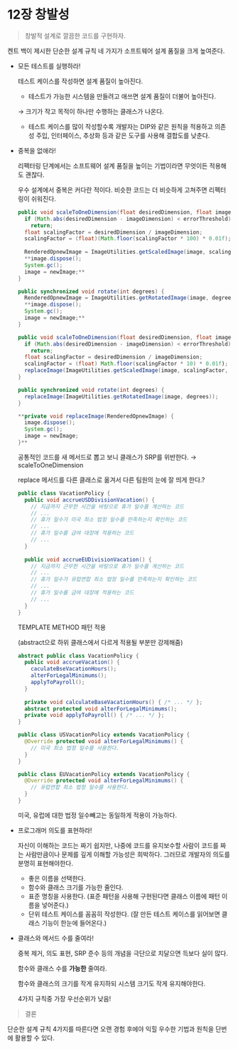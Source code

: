# 12장 창발성

> 창발적 설계로 깔끔한 코드를 구현하자.

켄트 백이 제시한 단순한 설계 규칙 네 가지가 소프트웨어 설계 품질을 크게 높여준다.

- 모든 테스트를 실행하라!

    테스트 케이스를 작성하면 설계 품질이 높아진다.

    - 테스트가 가능한 시스템을 만들려고 애쓰면 설계 품질이 더불어 높아진다.

    → 크기가 작고 목적이 하나만 수행하는 클래스가 나온다.

    - 테스트 케이스를 많이 작성할수록 개발자는 DIP와 같은 원칙을 적용하고 의존성 주입, 인터페이스, 추상화 등과 같은 도구를 사용해 결합도를 낮춘다.

- 중복을 없애라!

    리펙터링 단계에서는 소프트웨어 설계 품질을 높이는 기법이라면 무엇이든 적용해도 괜찮다.

    우수 설계에서 중복은 커다란 적이다. 비슷한 코드는 더 비슷하게 고쳐주면 리펙터링이 쉬워진다.

    ```java
    public void scaleToOneDimension(float desiredDimension, float imageDimension) {
      if (Math.abs(desiredDimension - imageDimension) < errorThreshold)
        return;
      float scalingFactor = desiredDimension / imageDimension;
      scalingFactor = (float)(Math.floor(scalingFactor * 100) * 0.01f);
      
      RenderedOpnewImage = ImageUtilities.getScaledImage(image, scalingFactor, scalingFactor);
      **image.dispose();
      System.gc();
      image = newImage;**
    }

    public synchronized void rotate(int degrees) {
      RenderedOpnewImage = ImageUtilities.getRotatedImage(image, degrees);
      **image.dispose();
      System.gc();
      image = newImage;**
    }
    ```

    ```java
    public void scaleToOneDimension(float desiredDimension, float imageDimension) {
      if (Math.abs(desiredDimension - imageDimension) < errorThreshold)
        return;
      float scalingFactor = desiredDimension / imageDimension;
      scalingFactor = (float) Math.floor(scalingFactor * 10) * 0.01f);
      replaceImage(ImageUtilities.getScaledImage(image, scalingFactor, scalingFactor));
    }

    public synchronized void rotate(int degrees) {
      replaceImage(ImageUtilities.getRotatedImage(image, degrees));
    }

    **private void replaceImage(RenderedOpnewImage) {
      image.dispose();
      System.gc();
      image = newImage;
    }**
    ```

    공통적인 코드를 새 메서드로 뽑고 보니 클래스가 SRP를 위반한다. → scaleToOneDimension

    replace 메서드를 다른 클래스로 옮겨서 다른 팀원의 눈에 잘 띄게 한다.?

    ```java
    public class VacationPolicy {
      public void accrueUSDDivisionVacation() {
        // 지금까지 근무한 시간을 바탕으로 휴가 일수를 계산하는 코드
        // ...
        // 휴가 일수가 미국 최소 법정 일수를 만족하는지 확인하는 코드
        // ...
        // 휴가 일수를 급여 대장에 적용하는 코드
        // ...
      }
      
      public void accrueEUDivisionVacation() {
        // 지금까지 근무한 시간을 바탕으로 휴가 일수를 계산하는 코드
        // ...
        // 휴가 일수가 유럽연합 최소 법정 일수를 만족하는지 확인하는 코드
        // ...
        // 휴가 일수를 급여 대장에 적용하는 코드
        // ...
      }
    }
    ```

    TEMPLATE METHOD 패턴 적용

    (abstract으로 하위 클래스에서 다르게 적용될 부분만 강제해줌)

    ```java
    abstract public class VacationPolicy {
      public void accrueVacation() {
        caculateBseVacationHours();
        alterForLegalMinimums();
        applyToPayroll();
      }
      
      private void calculateBaseVacationHours() { /* ... */ };
      abstract protected void alterForLegalMinimums();
      private void applyToPayroll() { /* ... */ };
    }

    public class USVacationPolicy extends VacationPolicy {
      @Override protected void alterForLegalMinimums() {
        // 미국 최소 법정 일수를 사용한다.
      }
    }

    public class EUVacationPolicy extends VacationPolicy {
      @Override protected void alterForLegalMinimums() {
        // 유럽연합 최소 법정 일수를 사용한다.
      }
    }
    ```

    미국, 유럽에 대한 법정 일수빼고는 동일하게 적용이 가능하다.

- 프로그래머 의도를 표현하라!

    자신이 이해하는 코드는 짜기 쉽지만, 나중에 코드를 유지보수할 사람이 코드를 짜는 사람만큼이나 문제를 깊게 이해할 가능성은 희박하다. 그러므로 개발자의 의도를 분명히 표현해야한다.

    - 좋은 이름을 선택한다.
    - 함수와 클래스 크기를 가능한 줄인다.
    - 표준 명칭을 사용한다. (표준 패턴을 사용해 구현된다면 클래스 이름에 패턴 이름을 넣어준다.)
    - 단위 테스트 케이스를 꼼꼼히 작성한다. (잘 만든 테스트 케이스를 읽어보면 클래스 기능이 한눈에 들어온다.)

- 클래스와 메서드 수를 줄여라!

    중복 제거, 의도 표현, SRP 준수 등의 개념을 극단으로 치달으면 득보다 실이 많다. 

    함수와 클래스 수를 **가능한** 줄여라.

    함수와 클래스의 크기를 작게 유지하되 시스템 크기도 작게 유지해야한다.

    4가지 규칙중 가장 우선순위가 낮음!

> 결론

단순한 설계 규칙 4가지를 따른다면 오랜 경험 후에야 익힐 우수한 기법과 원칙을 단번에 활용할 수 있다.